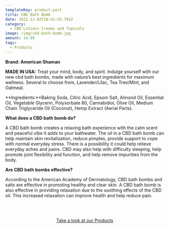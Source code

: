 ```yaml
---
templateKey: product-post
title: CBD Bath Bomb
date: 2022-11-02T20:42:55.792Z
category:
  - CBD Lotions Creams and Topicals
image: /img/cbd-bath-bomb.jpg
amount: 14.99
tags:
  - Products
---
```

**Brand: American Shaman**

**MADE IN USA:** Treat your mind, body, and spirit. Indulge yourself with our new cbd bath bombs, made with nature’s best ingredients for maximum wellness. Several to choose from, Lavender/Lilac, Tea Tree/Mint, and Oatmeal.

**Ingredients:**Baking Soda, Citric Acid, Epsom Salt, Almond Oil, Essential Oil, Vegetable Glycerin, Polysorbate 80, Cannabidiol, Olive Oil, Medium Chain Triglyceride Oil (Coconut), Hemp Extract (Aerial Parts).

**What does a CBD bath bomb do?**

A CBD bath bomb creates a relaxing bath experience with the calm scent and peaceful vibe it adds to your bathwater. The oil in a CBD bath bomb can help maintain skin revitalization, reduce pimples, provide support to cope with  normal everyday stress.  There is a possibility it could help relieve everyday aches and pains. CBD may also help with difficulty sleeping, help promote joint flexibility and function, and help remove impurities from the body. 

**Are CBD bath bombs effective?**

According to the American Academy of Dermatology, CBD bath bombs and salts are effective in promoting healthy and clear skin. A CBD bath bomb is also effective in providing relaxation due to the soothing effects of the CBD oil. This increased relaxation can improve health and help reduce pain.

<br><br>

<Center><a class="link-view-more-products" target="_blank" href="https://capitalamericanshaman.com/products">Take a look at our Products</a></Center>